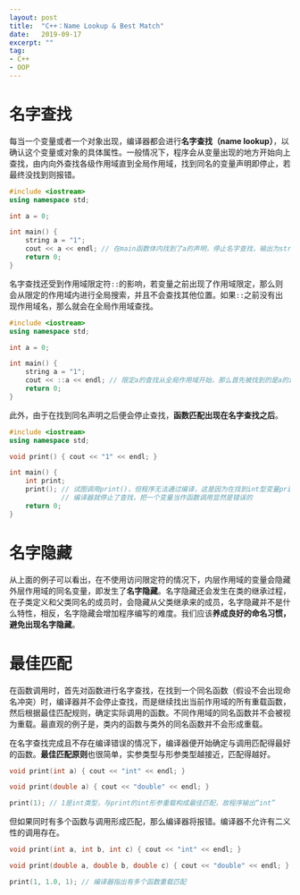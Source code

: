 ```yaml
---
layout: post
title:  "C++：Name Lookup & Best Match"
date:   2019-09-17
excerpt: ""
tag:
- C++
- OOP
---
```


# 名字查找

每当一个变量或者一个对象出现，编译器都会进行**名字查找（name lookup）**，以确认这个变量或对象的具体属性。一般情况下，程序会从变量出现的地方开始向上查找，由内向外查找各级作用域直到全局作用域，找到同名的变量声明即停止，若最终没找到则报错。

```c++
#include <iostream>
using namespace std;

int a = 0;

int main() {
	string a = "1";
	cout << a << endl; // 在main函数体内找到了a的声明，停止名字查找，输出为string的内容“1”
	return 0;
}
```

名字查找还受到作用域限定符`::`的影响，若变量之前出现了作用域限定，那么则会从限定的作用域内进行全局搜索，并且不会查找其他位置。如果`::`之前没有出现作用域名，那么就会在全局作用域查找。

```c++
#include <iostream>
using namespace std;

int a = 0;

int main() {
	string a = "1";
	cout << ::a << endl; // 限定a的查找从全局作用域开始，那么首先被找到的是a的int类型定义，程序输出0
	return 0;
}
```

此外，由于在找到同名声明之后便会停止查找，**函数匹配出现在名字查找之后**。

```c++
#include <iostream>
using namespace std;

void print() { cout << "1" << endl; }

int main() {
	int print;
	print(); // 试图调用print()，但程序无法通过编译，这是因为在找到int型变量print之后，
             // 编译器就停止了查找，把一个变量当作函数调用显然是错误的
	return 0;
}
```

# 名字隐藏

从上面的例子可以看出，在不使用访问限定符的情况下，内层作用域的变量会隐藏外层作用域的同名变量，即发生了**名字隐藏**。名字隐藏还会发生在类的继承过程，在子类定义和父类同名的成员时，会隐藏从父类继承来的成员，名字隐藏并不是什么特性，相反，名字隐藏会增加程序编写的难度。我们应该**养成良好的命名习惯，避免出现名字隐藏**。

# 最佳匹配

在函数调用时，首先对函数进行名字查找，在找到一个同名函数（假设不会出现命名冲突）时，编译器并不会停止查找，而是继续找出当前作用域的所有重载函数，然后根据最佳匹配规则，确定实际调用的函数。不同作用域的同名函数并不会被视为重载。最直观的例子是，类内的函数与类外的同名函数并不会形成重载。

在名字查找完成且不存在编译错误的情况下，编译器便开始确定与调用匹配得最好的函数。**最佳匹配原则**也很简单，实参类型与形参类型越接近，匹配得越好。

```c++
void print(int a) { cout << "int" << endl; }

void print(double a) { cout << "double" << endl; }

print(1); // 1是int类型，与print的int形参重载构成最佳匹配，故程序输出“int”
```

但如果同时有多个函数与调用形成匹配，那么编译器将报错。编译器不允许有二义性的调用存在。

```c++
void print(int a, int b, int c) { cout << "int" << endl; }

void print(double a, double b, double c) { cout << "double" << endl; }

print(1, 1.0, 1); // 编译器指出有多个函数重载匹配
```

